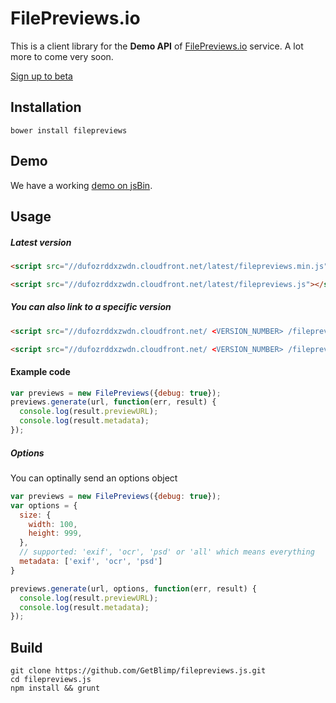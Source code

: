 # FilePreviews.io
This is a client library for the **Demo API** of [FilePreviews.io](http://filepreviews.io) service. A lot more to come very soon.

[Sign up to beta](http://eepurl.com/To0U1)

## Installation
```
bower install filepreviews
```

## Demo
We have a working [demo on jsBin](http://jsbin.com/losaf/39/edit?js,output).

## Usage

##### Latest version
```html
<script src="//dufozrddxzwdn.cloudfront.net/latest/filepreviews.min.js"></script>
```
```html
<script src="//dufozrddxzwdn.cloudfront.net/latest/filepreviews.js"></script>
```

##### You can also link to a specific version
```html
<script src="//dufozrddxzwdn.cloudfront.net/ <VERSION_NUMBER> /filepreviews.min.js"></script>
```
```html
<script src="//dufozrddxzwdn.cloudfront.net/ <VERSION_NUMBER> /filepreviews.js"></script>
```

#### Example code
```js
var previews = new FilePreviews({debug: true});
previews.generate(url, function(err, result) {
  console.log(result.previewURL);
  console.log(result.metadata);
});
```

##### Options
You can optinally send an options object
```js
var previews = new FilePreviews({debug: true});
var options = {
  size: {
    width: 100,
    height: 999,
  },
  // supported: 'exif', 'ocr', 'psd' or 'all' which means everything
  metadata: ['exif', 'ocr', 'psd']
}

previews.generate(url, options, function(err, result) {
  console.log(result.previewURL);
  console.log(result.metadata);
});
```

## Build
```
git clone https://github.com/GetBlimp/filepreviews.js.git
cd filepreviews.js
npm install && grunt
```
